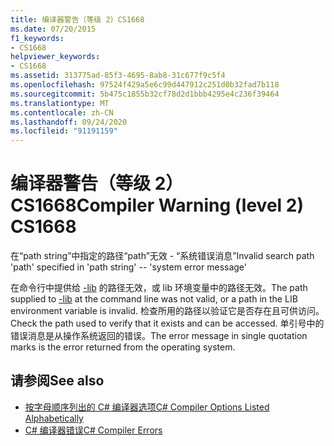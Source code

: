 ```yaml
---
title: 编译器警告（等级 2）CS1668
ms.date: 07/20/2015
f1_keywords:
- CS1668
helpviewer_keywords:
- CS1668
ms.assetid: 313775ad-85f3-4695-8ab8-31c677f9c5f4
ms.openlocfilehash: 97524f429a5e6c99d447912c251d0b32fad7b118
ms.sourcegitcommit: 5b475c1855b32cf78d2d1bbb4295e4c236f39464
ms.translationtype: MT
ms.contentlocale: zh-CN
ms.lasthandoff: 09/24/2020
ms.locfileid: "91191159"
---
```

# <a name="compiler-warning-level-2-cs1668"></a><span data-ttu-id="15790-102">编译器警告（等级 2）CS1668</span><span class="sxs-lookup"><span data-stu-id="15790-102">Compiler Warning (level 2) CS1668</span></span>

<span data-ttu-id="15790-103">在“path string”中指定的路径“path”无效 - “系统错误消息”</span><span class="sxs-lookup"><span data-stu-id="15790-103">Invalid search path 'path' specified in 'path string' --  'system error message'</span></span>  
  
 <span data-ttu-id="15790-104">在命令行中提供给 [-lib](../language-reference/compiler-options/lib-compiler-option.md) 的路径无效，或 lib 环境变量中的路径无效。</span><span class="sxs-lookup"><span data-stu-id="15790-104">The path supplied to [-lib](../language-reference/compiler-options/lib-compiler-option.md) at the command line was not valid, or a path in the LIB environment variable is invalid.</span></span> <span data-ttu-id="15790-105">检查所用的路径以验证它是否存在且可供访问。</span><span class="sxs-lookup"><span data-stu-id="15790-105">Check the path used to verify that it exists and can be accessed.</span></span> <span data-ttu-id="15790-106">单引号中的错误消息是从操作系统返回的错误。</span><span class="sxs-lookup"><span data-stu-id="15790-106">The error message in single quotation marks is the error returned from the operating system.</span></span>  
  
## <a name="see-also"></a><span data-ttu-id="15790-107">请参阅</span><span class="sxs-lookup"><span data-stu-id="15790-107">See also</span></span>

- [<span data-ttu-id="15790-108">按字母顺序列出的 C# 编译器选项</span><span class="sxs-lookup"><span data-stu-id="15790-108">C# Compiler Options Listed Alphabetically</span></span>](../language-reference/compiler-options/listed-alphabetically.md)
- [<span data-ttu-id="15790-109">C# 编译器错误</span><span class="sxs-lookup"><span data-stu-id="15790-109">C# Compiler Errors</span></span>](../language-reference/compiler-messages/index.md)
